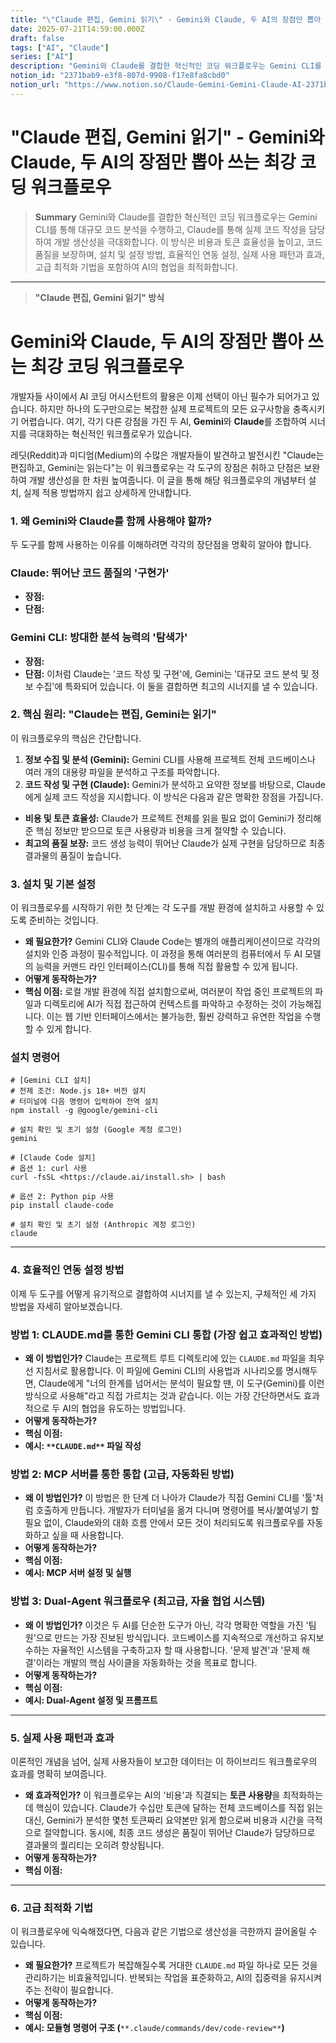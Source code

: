 ```yaml
---
title: "\"Claude 편집, Gemini 읽기\" - Gemini와 Claude, 두 AI의 장점만 뽑아 쓰는 최강 코딩 워크플로우"
date: 2025-07-21T14:59:00.000Z
draft: false
tags: ["AI", "Claude"]
series: ["AI"]
description: "Gemini와 Claude를 결합한 혁신적인 코딩 워크플로우는 Gemini CLI를 통해 대규모 코드 분석을 수행하고, Claude를 통해 실제 코드 작성을 담당하여 개발 생산성을 극대화합니다. 이 방식은 비용과 토큰 효율성을 높이고, 코드 품질을 보장하며, 설치 및 설정 방법, 효율적인 연동 설정, 실제 사용 패턴과 효과, 고급 최적화 기법을 포함하여 AI의 협업을 최적화합니다."
notion_id: "2371bab9-e3f8-807d-9908-f17e8fa8cbd0"
notion_url: "https://www.notion.so/Claude-Gemini-Gemini-Claude-AI-2371bab9e3f8807d9908f17e8fa8cbd0"
---
```


# "Claude 편집, Gemini 읽기" - Gemini와 Claude, 두 AI의 장점만 뽑아 쓰는 최강 코딩 워크플로우

> **Summary**
> Gemini와 Claude를 결합한 혁신적인 코딩 워크플로우는 Gemini CLI를 통해 대규모 코드 분석을 수행하고, Claude를 통해 실제 코드 작성을 담당하여 개발 생산성을 극대화합니다. 이 방식은 비용과 토큰 효율성을 높이고, 코드 품질을 보장하며, 설치 및 설정 방법, 효율적인 연동 설정, 실제 사용 패턴과 효과, 고급 최적화 기법을 포함하여 AI의 협업을 최적화합니다.

---

> **"Claude 편집, Gemini 읽기" 방식**

# Gemini와 Claude, 두 AI의 장점만 뽑아 쓰는 최강 코딩 워크플로우

개발자들 사이에서 AI 코딩 어시스턴트의 활용은 이제 선택이 아닌 필수가 되어가고 있습니다. 하지만 하나의 도구만으로는 복잡한 실제 프로젝트의 모든 요구사항을 충족시키기 어렵습니다. 여기, 각기 다른 강점을 가진 두 AI, **Gemini**와 **Claude**를 조합하여 시너지를 극대화하는 혁신적인 워크플로우가 있습니다.

레딧(Reddit)과 미디엄(Medium)의 수많은 개발자들이 발견하고 발전시킨 "Claude는 편집하고, Gemini는 읽는다"는 이 워크플로우는 각 도구의 장점은 취하고 단점은 보완하여 개발 생산성을 한 차원 높여줍니다. 이 글을 통해 해당 워크플로우의 개념부터 설치, 실제 적용 방법까지 쉽고 상세하게 안내합니다.

### **1. 왜 Gemini와 Claude를 함께 사용해야 할까?**

두 도구를 함께 사용하는 이유를 이해하려면 각각의 장단점을 명확히 알아야 합니다.

### **Claude: 뛰어난 코드 품질의 '구현가'**

- **장점:**
- **단점:**
### **Gemini CLI: 방대한 분석 능력의 '탐색가'**

- **장점:**
- **단점:**
이처럼 Claude는 '코드 작성 및 구현'에, Gemini는 '대규모 코드 분석 및 정보 수집'에 특화되어 있습니다. 이 둘을 결합하면 최고의 시너지를 낼 수 있습니다.

### **2. 핵심 원리: "Claude는 편집, Gemini는 읽기"**

이 워크플로우의 핵심은 간단합니다.

1. **정보 수집 및 분석 (Gemini):** Gemini CLI를 사용해 프로젝트 전체 코드베이스나 여러 개의 대용량 파일을 분석하고 구조를 파악합니다.
1. **코드 작성 및 구현 (Claude):** Gemini가 분석하고 요약한 정보를 바탕으로, Claude에게 실제 코드 작성을 지시합니다.
이 방식은 다음과 같은 명확한 장점을 가집니다.

- **비용 및 토큰 효율성:** Claude가 프로젝트 전체를 읽을 필요 없이 Gemini가 정리해 준 핵심 정보만 받으므로 토큰 사용량과 비용을 크게 절약할 수 있습니다.
- **최고의 품질 보장:** 코드 생성 능력이 뛰어난 Claude가 실제 구현을 담당하므로 최종 결과물의 품질이 높습니다.
### **3. 설치 및 기본 설정**

이 워크플로우를 시작하기 위한 첫 단계는 각 도구를 개발 환경에 설치하고 사용할 수 있도록 준비하는 것입니다.

- **왜 필요한가?**
Gemini CLI와 Claude Code는 별개의 애플리케이션이므로 각각의 설치와 인증 과정이 필수적입니다. 이 과정을 통해 여러분의 컴퓨터에서 두 AI 모델의 능력을 커맨드 라인 인터페이스(CLI)를 통해 직접 활용할 수 있게 됩니다.
- **어떻게 동작하는가?**
- **핵심 이점:**
로컬 개발 환경에 직접 설치함으로써, 여러분이 작업 중인 프로젝트의 파일과 디렉토리에 AI가 직접 접근하여 컨텍스트를 파악하고 수정하는 것이 가능해집니다. 이는 웹 기반 인터페이스에서는 불가능한, 훨씬 강력하고 유연한 작업을 수행할 수 있게 합니다.
### **설치 명령어**

```shell
# [Gemini CLI 설치]
# 전제 조건: Node.js 18+ 버전 설치
# 터미널에 다음 명령어 입력하여 전역 설치
npm install -g @google/gemini-cli

# 설치 확인 및 초기 설정 (Google 계정 로그인)
gemini

```

```shell
# [Claude Code 설치]
# 옵션 1: curl 사용
curl -fsSL <https://claude.ai/install.sh> | bash

# 옵션 2: Python pip 사용
pip install claude-code

# 설치 확인 및 초기 설정 (Anthropic 계정 로그인)
claude

```

---

### **4. 효율적인 연동 설정 방법**

이제 두 도구를 어떻게 유기적으로 결합하여 시너지를 낼 수 있는지, 구체적인 세 가지 방법을 자세히 알아보겠습니다.

### **방법 1: CLAUDE.md를 통한 Gemini CLI 통합 (가장 쉽고 효과적인 방법)**

- **왜 이 방법인가?**
Claude는 프로젝트 루트 디렉토리에 있는 `CLAUDE.md` 파일을 최우선 지침서로 활용합니다. 이 파일에 Gemini CLI의 사용법과 시나리오를 명시해두면, Claude에게 "너의 한계를 넘어서는 분석이 필요할 땐, 이 도구(Gemini)를 이런 방식으로 사용해"라고 직접 가르치는 것과 같습니다. 이는 가장 간단하면서도 효과적으로 두 AI의 협업을 유도하는 방법입니다.
- **어떻게 동작하는가?**
- **핵심 이점:**
- **예시: **`**CLAUDE.md**`** 파일 작성**
### **방법 2: MCP 서버를 통한 통합 (고급, 자동화된 방법)**

- **왜 이 방법인가?**
이 방법은 한 단계 더 나아가 Claude가 직접 Gemini CLI를 '툴'처럼 호출하게 만듭니다. 개발자가 터미널을 옮겨 다니며 명령어를 복사/붙여넣기 할 필요 없이, Claude와의 대화 흐름 안에서 모든 것이 처리되도록 워크플로우를 자동화하고 싶을 때 사용합니다.
- **어떻게 동작하는가?**
- **핵심 이점:**
- **예시: MCP 서버 설정 및 실행**
### **방법 3: Dual-Agent 워크플로우 (최고급, 자율 협업 시스템)**

- **왜 이 방법인가?**
이것은 두 AI를 단순한 도구가 아닌, 각각 명확한 역할을 가진 '팀원'으로 만드는 가장 진보된 방식입니다. 코드베이스를 지속적으로 개선하고 유지보수하는 자율적인 시스템을 구축하고자 할 때 사용합니다. '문제 발견'과 '문제 해결'이라는 개발의 핵심 사이클을 자동화하는 것을 목표로 합니다.
- **어떻게 동작하는가?**
- **핵심 이점:**
- **예시: Dual-Agent 설정 및 프롬프트**
---

### **5. 실제 사용 패턴과 효과**

이론적인 개념을 넘어, 실제 사용자들이 보고한 데이터는 이 하이브리드 워크플로우의 효과를 명확히 보여줍니다.

- **왜 효과적인가?**
이 워크플로우는 AI의 '비용'과 직결되는 **토큰 사용량**을 최적화하는 데 핵심이 있습니다. Claude가 수십만 토큰에 달하는 전체 코드베이스를 직접 읽는 대신, Gemini가 분석한 몇천 토큰짜리 요약본만 읽게 함으로써 비용과 시간을 극적으로 절약합니다. 동시에, 최종 코드 생성은 품질이 뛰어난 Claude가 담당하므로 결과물의 퀄리티는 오히려 향상됩니다.
- **어떻게 동작하는가?**
- **핵심 이점:**
---

### **6. 고급 최적화 기법**

이 워크플로우에 익숙해졌다면, 다음과 같은 기법으로 생산성을 극한까지 끌어올릴 수 있습니다.

- **왜 필요한가?**
프로젝트가 복잡해질수록 거대한 `CLAUDE.md` 파일 하나로 모든 것을 관리하기는 비효율적입니다. 반복되는 작업을 표준화하고, AI의 집중력을 유지시켜주는 전략이 필요합니다.
- **어떻게 동작하는가?**
- **핵심 이점:**
- **예시: 모듈형 명령어 구조 (**`**.claude/commands/dev/code-review**`**)**
